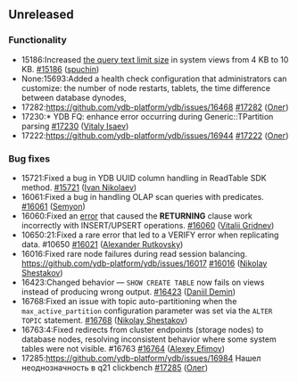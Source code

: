 ## Unreleased

### Functionality
* 15186:Increased [the query text limit size](../dev/system-views#query-metrics) in system views from 4 KB to 10 KB. [#15186](https://github.com/ydb-platform/ydb/pull/15186) ([spuchin](https://github.com/spuchin))
* None:15693:Added a health check configuration that administrators can customize: the number of node restarts, tablets, the time difference between database dynodes,
* 17282:https://github.com/ydb-platform/ydb/issues/16468 [#17282](https://github.com/ydb-platform/ydb/pull/17282) ([Олег](https://github.com/iddqdex))
* 17230:* YDB FQ: enhance error occurring during Generic::TPartition parsing [#17230](https://github.com/ydb-platform/ydb/pull/17230) ([Vitaly Isaev](https://github.com/vitalyisaev2))
* 17222:https://github.com/ydb-platform/ydb/issues/16944 [#17222](https://github.com/ydb-platform/ydb/pull/17222) ([Олег](https://github.com/iddqdex))

### Bug fixes
* 15721:Fixed a bug in YDB UUID column handling in ReadTable SDK method. [#15721](https://github.com/ydb-platform/ydb/pull/15721) ([Ivan Nikolaev](https://github.com/lex007in))
* 16061:Fixed a bug in handling OLAP scan queries with predicates. [#16061](https://github.com/ydb-platform/ydb/pull/16061) ([Semyon](https://github.com/swalrus1))
* 16060:Fixed an [error](https://github.com/ydb-platform/ydb/issues/15551) that caused the **RETURNING** clause  work incorrectly with INSERT/UPSERT operations. [#16060](https://github.com/ydb-platform/ydb/pull/16060) ([Vitalii Gridnev](https://github.com/gridnevvvit))
* 10650:21:Fixed a rare error that led to a VERIFY error when replicating data. #10650 [#16021](https://github.com/ydb-platform/ydb/pull/16021) ([Alexander Rutkovsky](https://github.com/alexvru))
* 16016:Fixed rare node failures during read session balancing. https://github.com/ydb-platform/ydb/issues/16017 [#16016](https://github.com/ydb-platform/ydb/pull/16016) ([Nikolay Shestakov](https://github.com/nshestakov))
* 16423:Changed behavior — `SHOW CREATE TABLE` now fails on views instead of producing wrong output. [#16423](https://github.com/ydb-platform/ydb/pull/16423) ([Daniil Demin](https://github.com/jepett0))
* 16768:Fixed an issue with topic auto-partitioning when the `max_active_partition` configuration parameter was set via the `ALTER TOPIC` statement. [#16768](https://github.com/ydb-platform/ydb/pull/16768) ([Nikolay Shestakov](https://github.com/nshestakov))
* 16763:4:Fixed redirects from cluster endpoints (storage nodes) to database nodes, resolving inconsistent behavior where some system tables were not visible. #16763 [#16764](https://github.com/ydb-platform/ydb/pull/16764) ([Alexey Efimov](https://github.com/adameat))
* 17285:https://github.com/ydb-platform/ydb/issues/16984
Нашел неоднозначность в q21 clickbench [#17285](https://github.com/ydb-platform/ydb/pull/17285) ([Олег](https://github.com/iddqdex))

